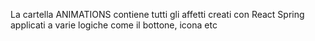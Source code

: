 La cartella ANIMATIONS contiene tutti gli affetti creati con React Spring applicati a varie logiche come il bottone, icona etc